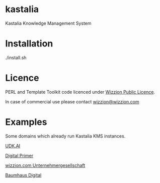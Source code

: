 # kastalia
Kastalia Knowledge Management System

# Installation
./install.sh

# Licence
PERL and Template Toolkit code licenced under [Wizzion Public Licence](https://github.com/wizzion/wpl). 

In case of commercial use please contact wizzion@wizzion.com

# Examples
Some domains which already run Kastalia KMS instances.

[UDK.AI](https://udk.ai)

[Digital Primer](https://fibel.digital)

[wizzion.com Unternehmergesellschaft](https://wizzion.com)

[Baumhaus Digital](https://baumhaus.digital)

